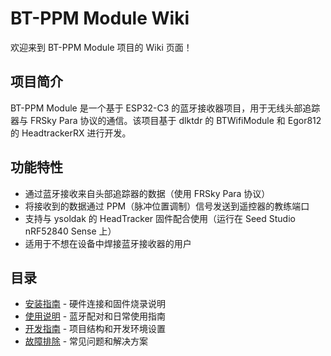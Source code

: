 # BT-PPM Module Wiki

欢迎来到 BT-PPM Module 项目的 Wiki 页面！

## 项目简介

BT-PPM Module 是一个基于 ESP32-C3 的蓝牙接收器项目，用于无线头部追踪器与 FRSky Para 协议的通信。该项目基于 dlktdr 的 BTWifiModule 和 Egor812 的 HeadtrackerRX 进行开发。

## 功能特性

- 通过蓝牙接收来自头部追踪器的数据（使用 FRSky Para 协议）
- 将接收到的数据通过 PPM（脉冲位置调制）信号发送到遥控器的教练端口
- 支持与 ysoldak 的 HeadTracker 固件配合使用（运行在 Seed Studio nRF52840 Sense 上）
- 适用于不想在设备中焊接蓝牙接收器的用户

## 目录

- [安装指南](Installation.md) - 硬件连接和固件烧录说明
- [使用说明](Usage.md) - 蓝牙配对和日常使用指南
- [开发指南](Development.md) - 项目结构和开发环境设置
- [故障排除](Troubleshooting.md) - 常见问题和解决方案